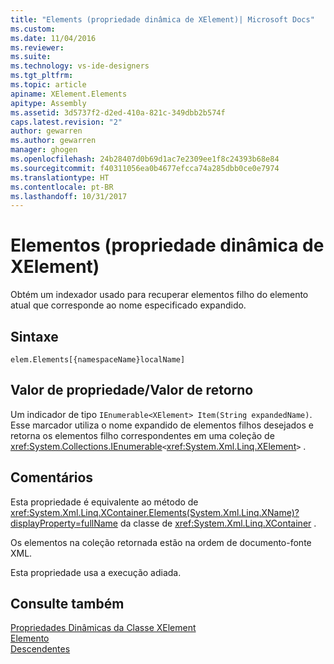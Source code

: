 ```yaml
---
title: "Elements (propriedade dinâmica de XElement)| Microsoft Docs"
ms.custom: 
ms.date: 11/04/2016
ms.reviewer: 
ms.suite: 
ms.technology: vs-ide-designers
ms.tgt_pltfrm: 
ms.topic: article
apiname: XElement.Elements
apitype: Assembly
ms.assetid: 3d5737f2-d2ed-410a-821c-349dbb2b574f
caps.latest.revision: "2"
author: gewarren
ms.author: gewarren
manager: ghogen
ms.openlocfilehash: 24b28407d0b69d1ac7e2309ee1f8c24393b68e84
ms.sourcegitcommit: f40311056ea0b4677efcca74a285dbb0ce0e7974
ms.translationtype: HT
ms.contentlocale: pt-BR
ms.lasthandoff: 10/31/2017
---
```

# <a name="elements-xelement-dynamic-property"></a>Elementos (propriedade dinâmica de XElement)
Obtém um indexador usado para recuperar elementos filho do elemento atual que corresponde ao nome especificado expandido.  
  
## <a name="syntax"></a>Sintaxe  
  
```  
elem.Elements[{namespaceName}localName]   
```  
  
## <a name="property-valuereturn-value"></a>Valor de propriedade/Valor de retorno  
 Um indicador de tipo `IEnumerable<XElement> Item(String expandedName)`. Esse marcador utiliza o nome expandido de elementos filhos desejados e retorna os elementos filho correspondentes em uma coleção de <xref:System.Collections.IEnumerable>`<`<xref:System.Xml.Linq.XElement>`>` .  
  
## <a name="remarks"></a>Comentários  
 Esta propriedade é equivalente ao método de <xref:System.Xml.Linq.XContainer.Elements(System.Xml.Linq.XName)?displayProperty=fullName> da classe de <xref:System.Xml.Linq.XContainer> .  
  
 Os elementos na coleção retornada estão na ordem de documento-fonte XML.  
  
 Esta propriedade usa a execução adiada.  
  
## <a name="see-also"></a>Consulte também  
 [Propriedades Dinâmicas da Classe XElement](../designers/xelement-class-dynamic-properties.md)   
 [Elemento](../designers/element-xelement-dynamic-property.md)   
 [Descendentes](../designers/descendants-xelement-dynamic-property.md)